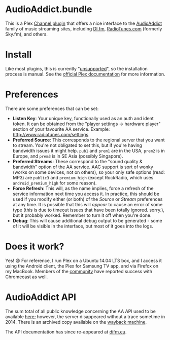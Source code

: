 # AudioAddict.bundle

This is a Plex [Channel plugin](https://support.plex.tv/hc/en-us/categories/200109616-Channels) that offers a nice interface to the [AudioAddict](http://www.audioaddict.com/) family of music streaming sites, including [DI.fm](http://di.fm), [RadioTunes.com](http://radiotunes.com) (formerly Sky.fm), and others.

# Install

Like most plugins, this is currently "[unsupported](https://support.plex.tv/hc/en-us/articles/201375863-Channels-from-Other-Sources)", so the installation process is manual. See the [official Plex documentation](https://support.plex.tv/hc/en-us/articles/201187656-How-do-I-manually-install-a-channel-) for more information.

# Preferences

There are some preferences that can be set:

* __Listen Key__: Your unique key, functionally used as an auth and ident token. It can be obtained from the "player settings → hardware player" section of your favourite AA service. Example: http://www.radiotunes.com/settings
* __Preferred Source__: This corresponds to the regional server that you want to stream. You're not obligated to set this, but if you're having bandwidth issues it might help. `pub1` and `prem1` are in the USA, `prem2` is in Europe, and `prem3` is in SE Asia (possibly Singapore).
* __Preferred Streams__: These correspond to the "sound quality & bandwidth" option of the AA service. AAC support is sort of wonky (works on some devices, not on others), so your only safe options (read: MP3) are `public3` and `premium_high` (except RockRadio, which uses `android_premium_high` for some reason).
* __Force Refresh__: This will, as the name implies, force a refresh of the service information next time you access it. In practice, this should be used if you modify either (or both) of the _Source_ or _Stream_ preferences at any time. It is possible that this will _appear_ to cause an error of some type (this is due to timeout issues that have been totally ignored. sorry.), but it probably worked. Remember to turn it off when you're done.
* __Debug__: This will cause additional debug output to be generated - some of it will be visible in the interface, but most of it goes into the logs.

# Does it work?

Yes! :smile: For reference, I run Plex on a Ubuntu 14.04 LTS box, and I access it using the Android client, the Plex for Samsung TV app, and via Firefox on my MacBook.  Members of the [community](https://forums.plex.tv/index.php/topic/107801-audioaddict-skyfm-difm-etc/) have reported success with Chromecast as well.

# AudioAddict API

The sum total of all public knowledge concerning the AA API used to be available [here](http://tobiass.eu/api-doc.html); however, the server disappeared without a trace sometime in 2014.  There is an archived copy available on the [wayback machine](https://web.archive.org/web/20140426192326/http://tobiass.eu/api-doc.html).

The API documentation has since re-appeared at [difm.eu](https://difm.eu/dox/).
